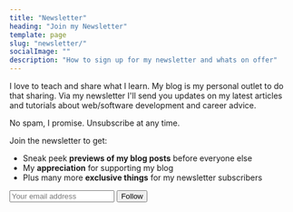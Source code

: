 ```yaml
---
title: "Newsletter"
heading: "Join my Newsletter"
template: page
slug: "newsletter/"
socialImage: ""
description: "How to sign up for my newsletter and whats on offer"
---
```


I love to teach and share what I learn. My blog is my personal outlet to do that sharing. Via my newsletter I'll send you updates on my latest articles and tutorials about web/software development and career advice.

No spam, I promise. Unsubscribe at any time.

Join the newsletter to get:

- Sneak peek **previews of my blog posts** before everyone else
- My **appreciation** for supporting my blog
- Plus many more **exclusive things** for my newsletter subscribers

<form action="https://app.gumroad.com/follow_from_embed_form" class="form" method="post"> 
    <input name="seller_id" type="hidden" value="8628720354776">
    <input name="email" placeholder="Your email address" type="email" class="form-element" required> 
    <button data-custom-highlight-color="" type="submit" class="form-element form-button">Follow</button> 
</form>
